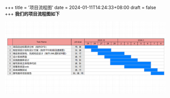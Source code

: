+++
title = '项目流程图'
date = 2024-01-11T14:24:33+08:00
draft = false
+++
**我们的项目流程图如下**
<!--more-->
![Alt text](../lct.png)
